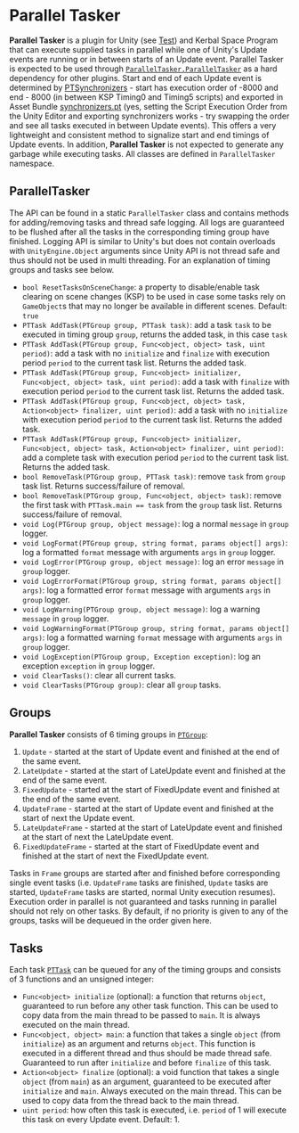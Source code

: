 # Parallel Tasker

**Parallel Tasker** is a plugin for Unity (see [Test](https://github.com/dkavolis/ParallelTasker/blob/master/Unity/ParallelTasker/Assets/Scenes/Test.unity)) and Kerbal Space Program that can execute supplied tasks in parallel while one of Unity's Update events are running or in between starts of an Update event. Parallel Tasker is expected to be used through [`ParallelTasker.ParallelTasker`](https://github.com/dkavolis/ParallelTasker/blob/master/ParallelTasker/ParallelTasker.cs) as a hard dependency for other plugins. Start and end of each Update event is determined by [PTSynchronizers](https://github.com/dkavolis/ParallelTasker/blob/master/ParallelTasker/PTSynchronizer.cs) - start has execution order of -8000 and end - 8000 (in between KSP Timing0 and Timing5 scripts) and exported in Asset Bundle [synchronizers.pt](https://github.com/dkavolis/ParallelTasker/blob/master/GameData/ParallelTasker/Assets/synchronizers.pt) (yes, setting the Script Execution Order from the Unity Editor and exporting synchronizers works - try swapping the order and see all tasks executed in between Update events). This offers a very lightweight and consistent method to signalize start and end timings of Update events. In addition, **Parallel Tasker** is not expected to generate any garbage while executing tasks. All classes are defined in `ParallelTasker` namespace.

## ParallelTasker

The API can be found in a static `ParallelTasker` class and contains methods for adding/removing tasks and thread safe logging. All logs are guaranteed to be flushed after all the tasks in the corresponding timing group have finished. Logging API is similar to Unity's but does not contain overloads with `UnityEngine.Object` arguments since Unity API is not thread safe and thus should not be used in multi threading. For an explanation of timing groups and tasks see below.

* `bool ResetTasksOnSceneChange`: a property to disable/enable task clearing on scene changes (KSP) to be used in case some tasks rely on `GameObject`s that may no longer be available in different scenes. Default: `true`
* `PTTask AddTask(PTGroup group, PTTask task)`: add a task `task` to be executed in timing group `group`, returns the added task, in this case `task`
* `PTTask AddTask(PTGroup group, Func<object, object> task, uint period)`: add a task with no `initialize` and `finalize` with execution period `period` to the current task list. Returns the added task.
* `PTTask AddTask(PTGroup group, Func<object> initializer, Func<object, object> task, uint period)`: add a task with `finalize` with execution period `period` to the current task list. Returns the added task.
* `PTTask AddTask(PTGroup group, Func<object, object> task, Action<object> finalizer, uint period)`: add a task with no `initialize` with execution period `period` to the current task list. Returns the added task.
* `PTTask AddTask(PTGroup group, Func<object> initializer, Func<object, object> task, Action<object> finalizer, uint period)`: add a complete task with execution period `period` to the current task list. Returns the added task.
* `bool RemoveTask(PTGroup group, PTTask task)`: remove `task` from `group` task list. Returns success/failure of removal.
* `bool RemoveTask(PTGroup group, Func<object, object> task)`: remove the first task with `PTTask.main == task` from the `group` task list. Returns success/failure of removal.
* `void Log(PTGroup group, object message)`: log a normal `message` in `group` logger.
* `void LogFormat(PTGroup group, string format, params object[] args)`: log a formatted `format` message with arguments `args` in `group` logger.
* `void LogError(PTGroup group, object message)`: log an error `message` in `group` logger.
* `void LogErrorFormat(PTGroup group, string format, params object[] args)`: log a formatted error `format` message with arguments `args` in `group` logger.
* `void LogWarning(PTGroup group, object message)`: log a warning `message` in `group` logger.
* `void LogWarningFormat(PTGroup group, string format, params object[] args)`: log a formatted warning `format` message with arguments `args` in `group` logger.
* `void LogException(PTGroup group, Exception exception)`: log an exception `exception` in `group` logger.
* `void ClearTasks()`: clear all current tasks.
* `void ClearTasks(PTGroup group)`: clear all `group` tasks.

## Groups

**Parallel Tasker** consists of 6 timing groups in [`PTGroup`](https://github.com/dkavolis/ParallelTasker/blob/master/ParallelTasker/PTGroup.cs):

1. `Update` - started at the start of Update event and finished at the end of the same event.
2. `LateUpdate` - started at the start of LateUpdate event and finished at the end of the same event.
3. `FixedUpdate` - started at the start of FixedUpdate event and finished at the end of the same event.
4. `UpdateFrame` - started at the start of Update event and finished at the start of next the Update event.
5. `LateUpdateFrame` - started at the start of LateUpdate event and finished at the start of next the LateUpdate event.
6. `FixedUpdateFrame` - started at the start of FixedUpdate event and finished at the start of next the FixedUpdate event.

Tasks in `Frame` groups are started after and finished before corresponding single event tasks (i.e. `UpdateFrame` tasks are finished, `Update` tasks are started, `UpdateFrame` tasks are started, normal Unity execution resumes). Execution order in parallel is not guaranteed and tasks running in parallel should not rely on other tasks. By default, if no priority is given to any of the groups, tasks will be dequeued in the order given here.

## Tasks

Each task [`PTTask`](https://github.com/dkavolis/ParallelTasker/blob/master/ParallelTasker/PTTasks.cs) can be queued for any of the timing groups and consists of 3 functions and an unsigned integer:

* `Func<object> initialize` (optional): a function that returns `object`, guaranteed to run before any other task function. This can be used to copy data from the main thread to be passed to `main`. It is always executed on the main thread.
* `Func<object, object> main`: a function that takes a single `object` (from `initialize`) as an argument and returns `object`. This function is executed in a different thread and thus should be made thread safe. Guaranteed to run after `initialize` and before `finalize` of this task.
* `Action<object> finalize` (optional): a void function that takes a single `object` (from `main`) as an argument, guaranteed to be executed after `initialize` and `main`. Always executed on the main thread. This can be used to copy data from the thread back to the main thread.
* `uint period`: how often this task is executed, i.e. `period` of 1 will execute this task on every Update event. Default: 1.
